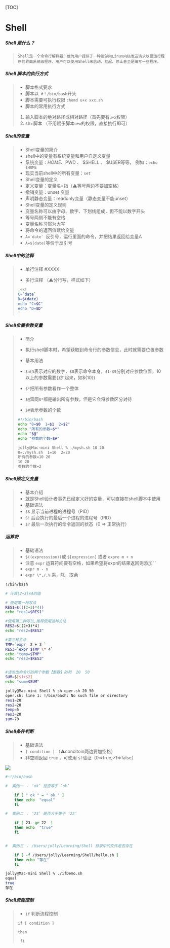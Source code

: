 [TOC]



# Shell



##### Shell 是什么？

>  	  Shell是一个命令行解释器，他为用户提供了一种能够向Linux内核发送请求以便运行程序的界面系统级程序，用户可以使用Shell来启动、挂起、停止甚至是编写一些程序。

##### Shell 脚本的执行方式

>+ 脚本格式要求
>  + 脚本以` #！/bin/bash`开头
>  + 脚本需要可执行权限 `chomd u+x xxx.sh`
>+ 脚本的常用执行方式
>  1. 输入脚本的绝对路径或相对路径（首先要有`u+x`权限）
>  2. sh+脚本 （不用赋予脚本`u+x`的权限，直接执行即可）

##### Shell的变量

>+ Shell变量的简介
>  + shell中的变量有系统变量和用户自定义变量
>  + 系统变量：$HOME 、$PWD 、 $SHELL 、 $USER等等，  例如：`echo $HOME`
>  + 现实当前shell中的所有变量：`set`
>+ Shell变量的定义
>  + 定义变量：变量名=指（⚠️等号两边不要加空格）
>  + 撤销变量：unset 变量
>  + 声明静态变量：readonly变量（静态变量不能unset）
>+ Shell变量的定义规则
>  + 变量名称可以由字母、数字、下划线组成，但不能以数字开头
>  + 等号两侧不能有空格
>  + 变量名称习惯为大写
>+ 将命令的返回值赋给变量
>  + ```A=`date` ```反引号，运行里面的命令，并把结果返回给变量A
>  + `A=$(date)`等价于反引号

##### Shell中的注释

>+ 单行注释  #XXXX
>
>+ 多行注释  （⚠️分行写，样式如下）
>
>  ```bash
>  :<<!
>  C=`date`
>  D=$(date)
>  echo "C=$C"
>  echo "D=$D"
>  !
>  ```

##### Shell位置参数变量

>+ 简介
>
>  + 执行shell脚本时，希望获取到命令行的参数信息，此时就需要位置参数
>
>+ 基本用法
>
>  + `$n`(n表示对应的数字，`$0`表示命令本身，`$1-$9`分别对应参数位置，10以上的参数需要{}扩起来，如${10})
>  + `$*`把所有参数看作一个整体
>  + `$@`雷同`$*`都是输出所有参数，但是它会将参数区分对待
>  + `$#`表示参数的个数
>
>  ```bash
>  #!/bin/bash
>  echo "0=$0  1=$1  2=$2"
>  echo "所有的参数=$*"
>  echo "$@"
>  echo "参数的个数=$#"	
>  ```
>
>  ```bash
>  jolly@Mac-mini Shell % ./mysh.sh 10 20
>  0=./mysh.sh  1=10  2=20
>  所有的参数=10 20
>  10 20
>  参数的个数=2
>  ```

##### Shell预定义变量

>+ 基本介绍
> + 就是Shell设计者事先已经定义好的变量，可以直接在shell脚本中使用
>+ 基础语法
>  + `$$` 显示当前进程的进程号（PID）
>  + `S!` 后台执行的最后一个进程的进程号（PID）
>  + `$?` 最后一次执行的命令返回的状态（0 => 正常执行）

##### 运算符

>+ 基础语法
>  + `$((expresssion))`或 `$[expression]` 或者 `expre m + n `
>  + 注意 `expr` 运算符间要有空格，如果希望将expr的结果返回则添加``` `` ```
>  + `expr m - n`
>  + `expr \*,/,%`  乘，除，取余

```bash
!/bin/bash

# 计算(2+3)x4的值

# 使用第一种写法
RES1=$(((2+3)*4))
echo "res1=$RES1"

#使用第二种写法,推荐使用这种方法
RES2=$[(2+3)*4]
echo "res2=$RES2"

#第三种方法
TMP=`expr  2 + 3 `
RES3=`expr $TMP \* 4`
echo "temp=$TMP"
echo "res3=$RES3"


#请求出命令行的两个参数【整数】的和  20  50
SUM=$[$1+$2]
echo "sum=$SUM"
```

```bash
jolly@Mac-mini Shell % sh oper.sh 20 50
oper.sh: line 1: !/bin/bash: No such file or directory
res1=20
res2=20
temp=5
res3=20
sum=70
```

##### Shell条件判断

>+ 基础语法
>  + `[ condition ]` （⚠️conditoin两边要加空格）
>  + 非空则返回  `true` ，可使用 `$?`验证（0=>true,>1=>false）
>
>

![](/Users/jolly/Pictures/Shell/Shell_oper.jpg)

```bash
#~!/bin/bash

#  案例一 ： ‘ok’ 是否等于 ‘ok’

	if [ " ok " = " ok " ]
	then echo  "equal"
	fi

#  案例二 ： ‘23’ 是否大于等于 ‘22’

	if [ 23 -ge 22  ]
	then echo  "true"
	fi


#  案例三 ： /Users/jolly/Learning/Shell 目录中的文件是否存在

	if [ -f /Users/jolly/Learning/Shell/hello.sh ]
	then echo "存在"
	fi
```

```bash
jolly@Mac-mini Shell % ./ifDemo.sh
equal
true
存在
```

##### Shell流程控制

>+ `if` 判断流程控制
>
>  `if [ condition ]`
>
>  ` then ` 
>
>  `  fi `


